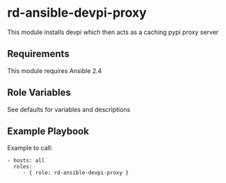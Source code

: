 rd-ansible-devpi-proxy
=========

This module installs devpi which then acts as a caching pypi proxy server

Requirements
------------

This module requires Ansible 2.4

Role Variables
--------------

See defaults for variables and descriptions


Example Playbook
----------------

Example to call:

    - hosts: all
      roles:
         - { role: rd-ansible-devpi-proxy }
